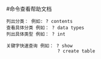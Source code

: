#命令查看帮助文档

    列出分类： 例如: ? contents
    查看具体分类 例如： ? data types
    列出具体类型 例如： ? int
    
    关键字快速查询 例如： ? show
                       ? create table